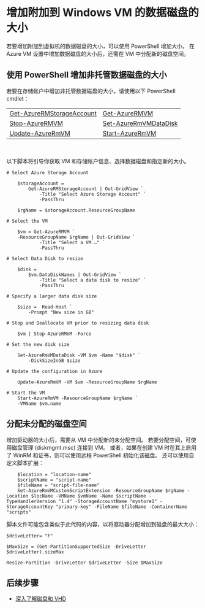 <properties
    pageTitle="在 Azure 中扩展附加到 Windows VM 的数据磁盘 | Azure"
    description="使用 PowerShell 扩展附加到 Windows 虚拟机的数据磁盘的大小。"
    services="virtual-machines-windows"
    documentationcenter="na"
    author="cynthn"
    manager="timlt"
    editor=""
    tags=""
    translationtype="Human Translation" />
<tags
    ms.assetid=""
    ms.service="virtual-machines-windows"
    ms.devlang="na"
    ms.topic="article"
    ms.tgt_pltfrm="na"
    ms.workload="infrastructure-services"
    ms.date="03/02/2017"
    wacn.date="04/17/2017"
    ms.author="cynthn"
    ms.sourcegitcommit="e0e6e13098e42358a7eaf3a810930af750e724dd"
    ms.openlocfilehash="cadc7c639f4a332b33550007db0409fe7759448e"
    ms.lasthandoff="04/06/2017" />

# <a name="increase-the-size-of-a-data-disk-attached-to-a-windows-vm"></a>增加附加到 Windows VM 的数据磁盘的大小

若要增加附加到虚拟机的数据磁盘的大小，可以使用 PowerShell 增加大小。 在 Azure VM 设置中增加数据磁盘的大小后，还需在 VM 中分配新的磁盘空间。

## <a name="use-powershell-to-increase-the-size-of-an-unmanaged-data-disk"></a>使用 PowerShell 增加非托管数据磁盘的大小

若要在存储帐户中增加非托管数据磁盘的大小，请使用以下 PowerShell cmdlet：

|                                                                    |                                                            |
|--------------------------------------------------------------------|------------------------------------------------------------|
| [Get-AzureRMStorageAccount](https://docs.microsoft.com/zh-cn/powershell/module/azurerm.storage/get-azurermstorageaccount?view=azurermps-3.8.0) | [Get-AzureRMVM](https://docs.microsoft.com/zh-cn/powershell/module/azurerm.compute/get-azurermvm?view=azurermps-3.8.0)                  |
| [Stop-AzureRMVM](https://docs.microsoft.com/zh-cn/powershell/module/azurerm.compute/stop-azurermvm?view=azurermps-3.8.0)                       | [Set-AzureRmVMDataDisk](https://docs.microsoft.com/zh-cn/powershell/module/azurerm.compute/set-azurermvmdatadisk?view=azurermps-3.8.0) |
| [Update-AzureRmVM](https://docs.microsoft.com/zh-cn/powershell/module/azurerm.compute/update-azurermvm?view=azurermps-3.8.0)                   | [Start-AzureRmVM](https://docs.microsoft.com/zh-cn/powershell/module/azurerm.compute/start-azurermvm?view=azurermps-3.8.0)             |

<br>

以下脚本将引导你获取 VM 和存储帐户信息、选择数据磁盘和指定新的大小。

    # Select Azure Storage Account

        $storageAccount =
            Get-AzureRMStorageAccount | Out-GridView `
                -Title "Select Azure Storage Account" `
                -PassThru

        $rgName = $storageAccount.ResourceGroupName

    # Select the VM

        $vm = Get-AzureRMVM `
        -ResourceGroupName $rgName | Out-GridView `
                -Title "Select a VM …" `
                -PassThru

    # Select Data Disk to resize

        $disk =
            $vm.DataDiskNames | Out-GridView `
                -Title "Select a data disk to resize" `
                -PassThru

    # Specify a larger data disk size 

        $size =  Read-Host `
            -Prompt "New size in GB"

    # Stop and Deallocate VM prior to resizing data disk

        $vm | Stop-AzureRMVM -Force

    # Set the new disk size

        Set-AzureRmVMDataDisk -VM $vm -Name "$disk" `
            -DiskSizeInGB $size

    # Update the configuration in Azure

        Update-AzureRmVM -VM $vm -ResourceGroupName $rgName

    # Start the VM
        Start-AzureRmVM -ResourceGroupName $rgName `
        -VMName $vm.name
    

## <a name="allocate-the-unallocated-disk-space"></a>分配未分配的磁盘空间 

增加驱动器的大小后，需要从 VM 中分配新的未分配空间。 若要分配空间，可使用磁盘管理 (diskmgmt.msc) 连接到 VM。 或者，如果在创建 VM 时在其上启用了 WinRM 和证书，则可以使用远程 PowerShell 初始化该磁盘。 还可以使用自定义脚本扩展： 

        $location = "location-name"
        $scriptName = "script-name"
        $fileName = "script-file-name"
        Set-AzureRmVMCustomScriptExtension -ResourceGroupName $rgName -Location $locName -VMName $vmName -Name $scriptName -TypeHandlerVersion "1.4" -StorageAccountName "mystore1" -StorageAccountKey "primary-key" -FileName $fileName -ContainerName "scripts"

脚本文件可能包含类似于此代码的内容，以将驱动器分配增加到磁盘的最大大小：

    $driveLetter= "F"

    $MaxSize = (Get-PartitionSupportedSize -DriveLetter $driveLetter).sizeMax

    Resize-Partition -DriveLetter $driveLetter -Size $MaxSize

## <a name="next-steps"></a>后续步骤
- [深入了解磁盘和 VHD](/documentation/articles/storage-about-disks-and-vhds-windows/)